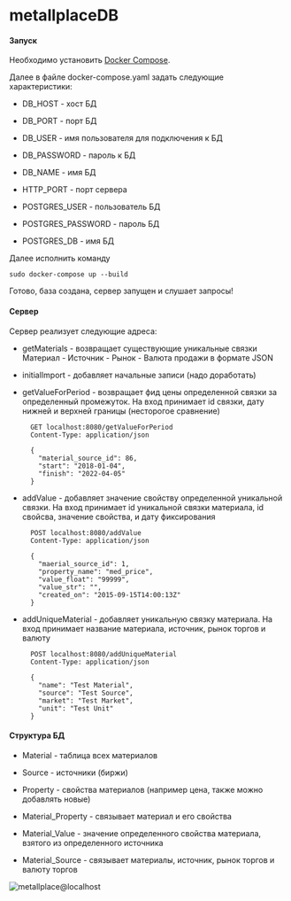 # metallplaceDB

#### Запуск

Необходимо установить [Docker Compose](https://docs.docker.com/compose/install/).

Далее в файле docker-compose.yaml задать следующие характеристики:

- DB_HOST - хост БД
- DB_PORT - порт БД
- DB_USER - имя пользователя для подключения к БД
- DB_PASSWORD - пароль к БД
- DB_NAME - имя БД
- HTTP_PORT - порт сервера



- POSTGRES_USER - пользователь БД
- POSTGRES_PASSWORD - пароль БД
- POSTGRES_DB - имя БД

Далее исполнить команду

    sudo docker-compose up --build

Готово, база создана, сервер запущен и слушает запросы!

#### Сервер

Сервер реализует следующие адреса:
- getMaterials - возвращает существующие уникальные связки Материал - Источник - Рынок - Валюта продажи в формате JSON
- initialImport - добавляет начальные записи (надо доработать)
- getValueForPeriod - возвращает фид цены определенной связки за определенный промежуток. На вход принимает id связки, дату нижней и верхней границы (несторогое сравнение)

        GET localhost:8080/getValueForPeriod
        Content-Type: application/json

        {
          "material_source_id": 86,
          "start": "2018-01-04",
          "finish": "2022-04-05"
        }


- addValue - добавляет значение свойству определенной уникальной связки. На вход принимает id уникальной связки материала, id свойсва, значение свойства, и дату фиксирования

        POST localhost:8080/addValue
        Content-Type: application/json

        {
          "maerial_source_id": 1,
          "property_name": "med_price",
          "value_float": "99999",
          "value_str": "",
          "created_on": "2015-09-15T14:00:13Z"
        }

- addUniqueMaterial - добавляет уникальную связку материала. На вход принимает название материала, источник, рынок торгов и валюту

        POST localhost:8080/addUniqueMaterial
        Content-Type: application/json

        {
          "name": "Test Material",
          "source": "Test Source",
          "market": "Test Market",
          "unit": "Test Unit"
        }


#### Структура БД

- Material - таблица всех материалов
- Source - источники (биржи)
- Property - свойства материалов (например цена, также можно добавлять новые)


- Material_Property - связывает материал и его свойства
- Material_Value - значение определенного свойства материала, взятого из определенного источника
- Material_Source - связывает материалы, источник, рынок торгов и валюту торгов

![metallplace@localhost](https://user-images.githubusercontent.com/73790397/177200249-0f049e37-8a0c-41d3-abc5-1a79e4ca81b6.png)
